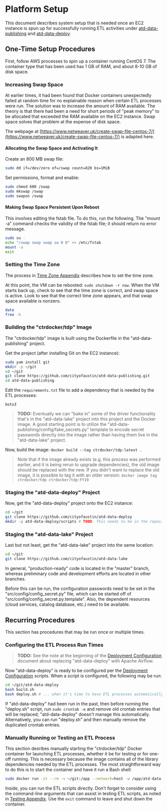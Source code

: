 # Platform Setup

This document describes system setup that is needed once an EC2 instance is spun up for successfully running ETL activities under [atd-data-publishing](https://github.com/cityofaustin/atd-data-publishing]) and [atd-data-deploy](https://github.com/cityofaustin/atd-data-deploy).

## One-Time Setup Procedures

First, follow AWS processes to spin up a container running CentOS 7. The container type that has been used has 1 GB of RAM, and about 8-10 GB of disk space.

### Increasing Swap Space

At earlier times, it had been found that Docker containers unexpectedly failed at random time for no explainable reason when certain ETL processes were run. The solution was to increase the amount of RAM available. The theory is that there had been a need for short periods of "peak memory" to be allocated that exceeded the RAM available on the EC2 instance. Swap space solves that problem at the expense of disk space.

The webpage at [https://www.netweaver.uk/create-swap-file-centos-7/](https://www.netweaver.uk/create-swap-file-centos-7/) is adapted here.

#### Allocating the Swap Space and Activating It
Create an 800 MB swap file:
```bash
sudo dd if=/dev/zero of=/swap count=820 bs=1MiB
```

Set permissions, format and enable:
```bash
sudo chmod 600 /swap
sudo mkswap /swap
sudo swapon /swap
```

#### Making Swap Space Persistent Upon Reboot

This involves editing the fstab file. To do this, run the following. The "mount -a" command checks the validity of the fstab file; it should return no error message.
```bash
sudo su -
echo "/swap swap swap sw 0 0" >> /etc/fstab
mount -a
exit
```

### Setting the Time Zone

The process in [Time Zone Appendix](appendix_timezone.md) describes how to set the time zone.

At this point, the VM can be rebooted: `sudo shutdown -r now`. When the VM starts back up, check to see that the time zone is correct, and swap space is active. Look to see that the correct time zone appears, and that swap space available is nonzero.

```bash
date
free -h
```

### Building the "ctrdocker/tdp" Image

The "ctrdocker/tdp" image is built using the Dockerfile in the "atd-data-publishing" project.

Get the project (after installing Git on the EC2 instance):
```bash
sudo yum install git
mkdir -p ~/git
cd ~/git
git clone https://github.com/cityofaustin/atd-data-publishing.git
cd atd-data-publishing
```

Edit the `requirements.txt` file to add a dependency that is needed by the ETL processes:

```
boto3
```

> **TODO:** Eventually we can "bake in" some of the driver functionality that's in the "atd-data-lake" project into this project and the Docker image. A good starting point is to utilize the "atd-data-publishing/config/fake_secrets.py" template to encode secret passwords directly into the image rather than having them live in the "atd-data-lake" project.

Now, build the image: `docker build --tag ctrdocker/tdp:latest .`

> Note that if the image already exists (e.g. this process was performed earlier, and it is being rerun to upgrade dependencies), the old image should be replaced with the new. If you didn't want to replace the old image, it is possible to tag it with an older version: `docker image tag ctrdocker/tdp ctrdocker/tdp:FY19`

### Staging the "atd-data-deploy" Project

Now, get the "atd-data-deploy" project onto the EC2 instance:

```bash
cd ~/git
git clone https://github.com/cityofaustin/atd-data-deploy
mkdir -p atd-data-deploy/scripts # TODO: This needs to be in the repository.
```

### Staging the "atd-data-lake" Project

Last but not least, get the "atd-data-lake" project into the same location:

```bash
cd ~/git
git clone https://github.com/cityofaustin/atd-data-lake
```

In general, "production-ready" code is located in the "master" branch, whereas preliminary code and development efforts are located in other branches.

Before this can be run, the configuration passwords need to be set in the "src/config/config_secret.py" file, which can be started off of "src/config/config_secret.py.template". Also, the dependent resources (cloud services, catalog database, etc.) need to be available.

## Recurring Procedures

This section has procedures that may be run once or multiple times.

### Configuring the ETL Process Run Times

> **TODO:** See the note at the beginning of the [Deployment Configuration](appendix_deployconf.md) document about replacing "atd-data-deploy" with Apache Airflow.

Now "atd-data-deploy" is ready to be configured per the [Deployment Configuration](appendix_deployconf.md) scripts. When a script is configured, the following may be run:

```bash
cd ~/git/atd-data-deploy
bash build.sh
bash deploy.sh # ... when it's time to have ETL processes automatically run.
```

If "atd-data-deploy" had been run in the past, then before running the "deploy.sh" script, run `sudo crontab -e` and remove old crontab entries that will be replaced; "atd-data-deploy" doesn't manage this automatically. Alternatively, you can run "deploy.sh" and then manually remove the duplicated crontab entries.

### Manually Running or Testing an ETL Process

This section desribes manually starting the "ctrdocker/tdp" Docker container for launching ETL processes, whether it be for testing or for one-off running. This is necessary because the image contains all of the library dependencies needed by the ETL processes. The most straightforward way to do this is to start the container and have it run a Bash shell:

```bash
sudo docker run -it --rm -v ~/git:/app --network=host -w /app/atd-data-lake/src ctrdocker/tdp /bin/bash
```

Inside, you can run the ETL scripts directly. Don't forget to consider using the command-line arguments that can assist in testing ETL scripts, as noted in [Testing Appendix](appendix_testing.md). Use the `exit` command to leave and shut down the container.
